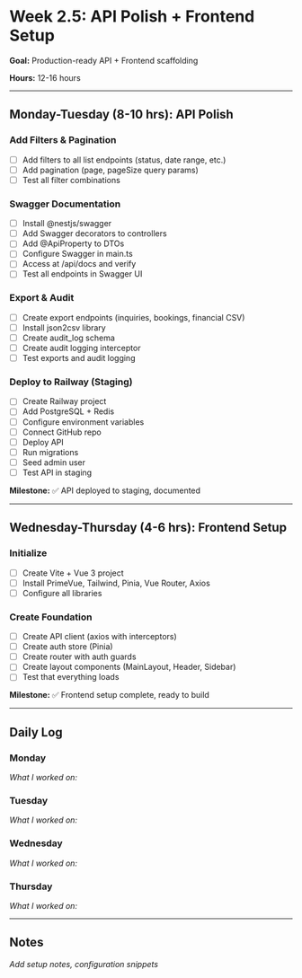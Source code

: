 # Week 2.5: API Polish + Frontend Setup

**Goal:** Production-ready API + Frontend scaffolding

**Hours:** 12-16 hours

---

## Monday-Tuesday (8-10 hrs): API Polish

### Add Filters & Pagination

- [ ] Add filters to all list endpoints (status, date range, etc.)
- [ ] Add pagination (page, pageSize query params)
- [ ] Test all filter combinations

### Swagger Documentation

- [ ] Install @nestjs/swagger
- [ ] Add Swagger decorators to controllers
- [ ] Add @ApiProperty to DTOs
- [ ] Configure Swagger in main.ts
- [ ] Access at /api/docs and verify
- [ ] Test all endpoints in Swagger UI

### Export & Audit

- [ ] Create export endpoints (inquiries, bookings, financial CSV)
- [ ] Install json2csv library
- [ ] Create audit_log schema
- [ ] Create audit logging interceptor
- [ ] Test exports and audit logging

### Deploy to Railway (Staging)

- [ ] Create Railway project
- [ ] Add PostgreSQL + Redis
- [ ] Configure environment variables
- [ ] Connect GitHub repo
- [ ] Deploy API
- [ ] Run migrations
- [ ] Seed admin user
- [ ] Test API in staging

**Milestone:** ✅ API deployed to staging, documented

---

## Wednesday-Thursday (4-6 hrs): Frontend Setup

### Initialize

- [ ] Create Vite + Vue 3 project
- [ ] Install PrimeVue, Tailwind, Pinia, Vue Router, Axios
- [ ] Configure all libraries

### Create Foundation

- [ ] Create API client (axios with interceptors)
- [ ] Create auth store (Pinia)
- [ ] Create router with auth guards
- [ ] Create layout components (MainLayout, Header, Sidebar)
- [ ] Test that everything loads

**Milestone:** ✅ Frontend setup complete, ready to build

---

## Daily Log

### Monday

_What I worked on:_

### Tuesday

_What I worked on:_

### Wednesday

_What I worked on:_

### Thursday

_What I worked on:_

---

## Notes

_Add setup notes, configuration snippets_
